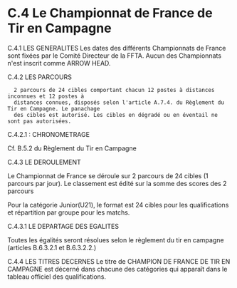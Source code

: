 # C.4 Le Championnat de France de Tir en Campagne

C.4.1 LES GENERALITES
Les dates des différents Championnats de France sont fixées par le Comité Directeur de la FFTA.
Aucun des Championnats n'est inscrit comme ARROW HEAD.

C.4.2 LES PARCOURS

      2 parcours de 24 cibles comportant chacun 12 postes à distances inconnues et 12 postes à
      distances connues, disposés selon l'article A.7.4. du Règlement du Tir en Campagne. Le panachage
      des cibles est autorisé. Les cibles en dégradé ou en éventail ne sont pas autorisées.

C.4.2.1 : CHRONOMETRAGE

Cf. B.5.2 du Règlement du Tir en Campagne

C.4.3 LE DEROULEMENT

Le Championnat de France se déroule sur 2 parcours de 24 cibles (1 parcours par jour).
Le classement est édité sur la somme des scores des 2 parcours

Pour la catégorie Junior(U21), le format est 24 cibles pour les qualifications et répartition par groupe pour
les matchs.

C.4.3.1 LE DEPARTAGE DES EGALITES

Toutes les égalités seront résolues selon le règlement du tir en campagne (articles B.6.3.2.1 et
B.6.3.2.2.)

C.4.4 LES TITRES DECERNES
Le titre de CHAMPION DE FRANCE DE TIR EN CAMPAGNE est décerné dans chacune des catégories
qui apparaît dans le tableau officiel des qualifications.
